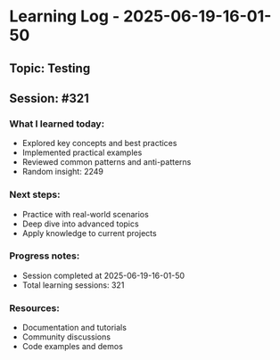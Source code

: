 # Learning Log - 2025-06-19-16-01-50

## Topic: Testing
## Session: #321

### What I learned today:
- Explored key concepts and best practices
- Implemented practical examples  
- Reviewed common patterns and anti-patterns
- Random insight: 2249

### Next steps:
- Practice with real-world scenarios
- Deep dive into advanced topics
- Apply knowledge to current projects

### Progress notes:
- Session completed at 2025-06-19-16-01-50
- Total learning sessions: 321

### Resources:
- Documentation and tutorials
- Community discussions
- Code examples and demos

